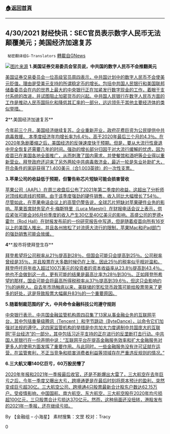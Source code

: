 ###  [:house:返回首頁](https://github.com/ourhimalayas/txt)
---

## 4/30/2021 财经快讯：SEC官员表示数字人民币无法颠覆美元；美国经济加速复苏
` 秘密翻译组G-Translators` [轉載自GNews](https://gnews.org/zh-hans/1156837/)

![]()![](https://gnews-media-offload.s3.amazonaws.com/wp-content/uploads/2021/04/30083606/Picture1-80-2.png)[图片来源](https://decrypt.co/)
**1.美国证券交易委员会官员说，中****共****国的数字人民币不会推翻美元**

[美国证券交易委员会一位高级官员周四表示，中共国计划中的数字人民币不会使美元贬值，理由是受美元支持的所谓稳定币的增长。包括中共国人民银行和美国联邦储备委员会在内的世界上最大的中央银行正在加紧发行数字现金的工作，着眼于支付系统的改进，并试图阻止加密货币的兴起。中共国人民银行在数字人民币方面的工作是推动人民币国际化和降低其汇率的一部分，远远领先于其他主要经济体的类似举措。](https://jp.reuters.com/article/cenbanks-digital/chinas-digital-yuan-will-not-topple-the-dollar-sec-official-says-idUSL1N2MM20Y)

**2****.美国经济加速复苏**

[今年前三个月，美国经济继续复苏，企业重新开业，政府花费巨资为公民提供中共病毒救援。  本季度经济年均增长率为6.4％，高于2020年最后三个月的4.3％。在2020年急剧萎缩之后，美国经济的反弹速度快于预期。但是，要从大流行性衰退中完全恢复还需要几年的时间。强劲的增长部分归因于对大流行缓解的忧虑，因为疫苗已在美国各地全面推广，从而刺激了国内需求，并使餐馆和酒吧等企业得以重新营业。拜登政府还迎来了另外两轮中共病毒救济金，最近一轮是失业补助扩大，符合条件的家庭获得了1,400美元（合1,003英镑）的一次性支票。](https://www.bbc.com/news/business-56932023)

**3.****苹果公司的收益低于预期****，但警告称芯片短缺可能会损害营收**

[苹果公司（AAPL）在周三收盘后公布了2021年第二季度的收益，这超出了分析师对顶线和底线的预期。由于该季度强劲的硬件销售，收入同比大幅增长了54％。尽管如此，在苹果电话会议上的高管仍警告说，全球芯片短缺对苹果硬件业务的影响。苹果首席财务官卢卡·梅斯特里（Luca Maestri）在财报电话会议上表示，供应紧张可能会对6月份季度的收入产生30亿至40亿美元的影响。高盛公司的罗德•霍尔（Rod Hall）在财报发布前的一份研究报告中写道，但是随着疫苗向所有16岁以上的美国人推出，并且各州放松了对流感大流行的限制，苹果Mac和iPad部门的强劲销售可能会放缓。](https://finance.yahoo.com/news/apple-q2-earnings-2021-161534773.html)

**4****.股市将使拜登生存**

[拜登希望将公司税率从21％提高到28％，但国会可能只会提高到25％。公司税率曾经是35％，并且股票在大多数时候仍在上涨，因此25％的税率似乎相对温和。拜登呼吁将年收入超过100万美元的投资者的资本收益率从23.8％提高到43.4％。他也不会做到这一点，更有可能的结果是最高比率为28％到30％。正如拜登所希望的那样，国会可能会将最高所得税税率从37％提高到39.6％，但这只会影响约1％的纳税人。自去年市场触底以来，美联储的宽松货币政策可能给股票带来了更多的好处，这是导致股票大幅飙升83％的一个重要原因。](https://finance.yahoo.com/news/the-stock-market-will-survive-biden-203054481.html)

**5.随着制裁范围的扩大，中****共****命令金融科技公司遵守规则**

[中央银行表示，中共国金融监管机构周四召集了13家从事金融业务的互联网平台，其中包括重量级腾讯（Tencent ）和字节跳动（ByteDance），以命令它们加强对法规的遵守。这四家监管机构的举措是中共加大力度遏制中共国庞大的互联网“平台经济”的一部分，其中包括习近平支持的正在进行的反垄断打击行动。中共国人民银行在一份声明中说：“互联网平台在提高金融服务效率和扩大金融服务对更多人的使用方面发挥了重要作用。与此同时，一些金融服务没有许可证就在运营，在监管套利，不正当竞争和损害消费者利益等领域存在严重违反规则的情况。”](https://www.reuters.com/technology/chinese-regulators-summon-internet-finance-firms-2021-04-29/)

**6.三大航又曝140亿巨亏，60万股民懵了**

[2020年年报和2021年一季报最后收官，还是不断爆出大雷了，三大航空在去年巨亏之后，今年一季度又曝出大亏，跨境通更是在最后时刻将原本预计的盈利，突然变成巨亏超30亿。三大航空公司、跨境通4只股票最新合计股东户数达62.15万户。受疫情影响，中国国航、南方航空、东方航空，三大航空股在2020年均亏损超100亿元，三只股票合计亏损达370亿元。然而，这种局面还没扭转，港股发布的2021年一季报，还在继续亏损。](https://ishare.ifeng.com/c/s/v006jr--zZfbN7GJPuJXJCo--WZg2xra9FQbP1xIe1--Zhqgc2UULLOZgdi2Zu4VTCMG4ldVcSnFvUds--eIxYztpjOMvg____?spss=np&amp;aman=1cv40fRc679ef8L49bj4b6Td74cc6ft418Ze01s305)

By 【金融组 – 小海星】
素材搜集：文罡
校对：Tracy

0
